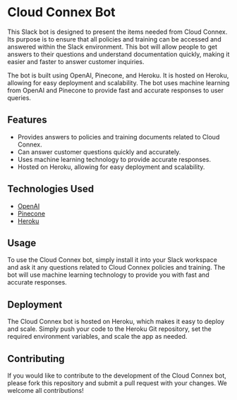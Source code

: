 # Cloud Connex Bot

This Slack bot is designed to present the items needed from Cloud Connex. Its purpose is to ensure that all policies and training can be accessed and answered within the Slack environment. This bot will allow people to get answers to their questions and understand documentation quickly, making it easier and faster to answer customer inquiries. 

The bot is built using OpenAI, Pinecone, and Heroku. It is hosted on Heroku, allowing for easy deployment and scalability. The bot uses machine learning from OpenAI and Pinecone to provide fast and accurate responses to user queries.

## Features

- Provides answers to policies and training documents related to Cloud Connex.
- Can answer customer questions quickly and accurately.
- Uses machine learning technology to provide accurate responses.
- Hosted on Heroku, allowing for easy deployment and scalability.

## Technologies Used

- [OpenAI](https://openai.com/)
- [Pinecone](https://www.pinecone.io/)
- [Heroku](https://www.heroku.com/)

## Usage

To use the Cloud Connex bot, simply install it into your Slack workspace and ask it any questions related to Cloud Connex policies and training. The bot will use machine learning technology to provide you with fast and accurate responses.

## Deployment

The Cloud Connex bot is hosted on Heroku, which makes it easy to deploy and scale. Simply push your code to the Heroku Git repository, set the required environment variables, and scale the app as needed.

## Contributing

If you would like to contribute to the development of the Cloud Connex bot, please fork this repository and submit a pull request with your changes. We welcome all contributions!